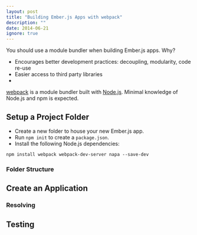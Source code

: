 ```yaml
---
layout: post
title: "Building Ember.js Apps with webpack"
description: ""
date: 2014-06-21
ignore: true
---
```


You should use a module bundler when building Ember.js apps. Why?

* Encourages better development practices: decoupling, modularity, code re-use
* Easier access to third party libraries
* 

[webpack](http://webpack.github.io/) is a module bundler built with [Node.js](http://nodejs.org/). Minimal knowledge of Node.js and npm is expected.

## Setup a Project Folder

* Create a new folder to house your new Ember.js app.
* Run `npm init` to create a `package.json`.
* Install the following Node.js dependencies:

``` shell
npm install webpack webpack-dev-server napa --save-dev
```


### Folder Structure

## Create an Application

### Resolving

## Testing

